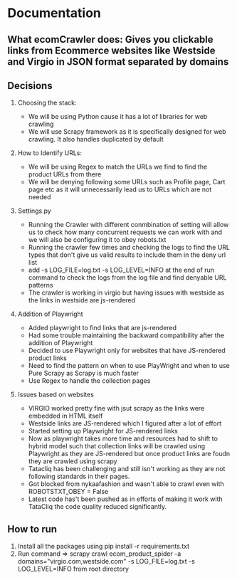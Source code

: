 # Documentation

## What ecomCrawler does: Gives you clickable links from Ecommerce websites like Westside and Virgio in JSON format separated by domains

## Decisions

1. Choosing the stack:

   - We will be using Python cause it has a lot of libraries for web crawling
   - We will use Scrapy framework as it is specifically designed for web crawling. It also handles duplicated by default

2. How to Identify URLs:

   - We will be using Regex to match the URLs we find to find the product URLs from there
   - We will be denying following some URLs such as Profile page, Cart page etc as it will unnecessarily lead us to URLs which are not needed

3. Settings.py

   - Running the Crawler with different conmbination of setting will allow us to check how many concurrent requests we can work with and we will also be configuring it to obey robots.txt
   - Running the crawler few times and checking the logs to find the URL types that don't give us valid results to include them in the deny url list
   - add -s LOG_FILE=log.txt -s LOG_LEVEL=INFO at the end of run command to check the logs from the log file and find denyable URL patterns
   - The crawler is working in virgio but having issues with westside as the links in westside are js-rendered

4. Addition of Playwright

   - Added playwright to find links that are js-rendered
   - Had some trouble maintaining the backward compatibility after the addition of Playwright
   - Decided to use Playwright only for websites that have JS-rendered product links
   - Need to find the pattern on when to use PlayWright and when to use Pure Scrapy as Scrapy is much faster
   - Use Regex to handle the collection pages

5. Issues based on websites
   - VIRGIO worked pretty fine with jsut scrapy as the links were embedded in HTML itself
   - Westside links are JS-rendered which I figured after a lot of effort
   - Started setting up Playwright for JS-rendered links
   - Now as playwright takes more time and resources had to shift to hybrid model such that collection links will be crawled using Playwright as they are JS-rendered but once product links are foudn they are crawled using scrapy
   - Tatacliq has been challenging and still isn't working as they are not following standards in their pages.
   - Got blocked from nykaafashion and wasn't able to crawl even with ROBOTSTXT_OBEY = False
   - Latest code has't been pushed as in efforts of making it work with TataCliq the code quality reduced significantly.

## How to run

1. Install all the packages using pip install -r requirements.txt
2. Run command => scrapy crawl ecom_product_spider -a domains="virgio.com,westside.com" -s LOG_FILE=log.txt -s LOG_LEVEL=INFO from root directory
